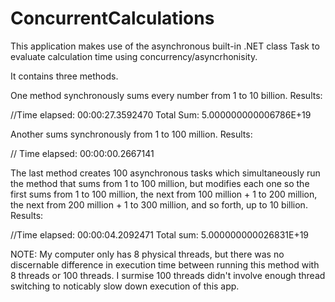 # ConcurrentCalculations

This application makes use of the asynchronous built-in .NET class Task to evaluate calculation time using concurrency/asyncrhonisity. 

It contains three methods.

One method synchronously sums every number from 1 to 10 billion.
Results:

//Time elapsed: 00:00:27.3592470   Total Sum: 5.000000000006786E+19

Another sums synchronously from 1 to 100 million.
Results:

// Time elapsed: 00:00:00.2667141

The last method creates 100 asynchronous tasks which simultaneously run the method that sums from 1 to 100 million, but modifies each one so the first sums from 1 to 100 million, the next from 100 million + 1 to 200 million, the next from 200 million + 1 to 300 million, and so forth, up to 10 billion.
Results:

//Time elapsed: 00:00:04.2092471   Total sum: 5.000000000026831E+19

NOTE: My computer only has 8 physical threads, but there was no discernable difference in execution time between running this method with 8 threads or 100 threads. I surmise 100 threads didn't involve enough thread switching to noticably slow down execution of this app.
